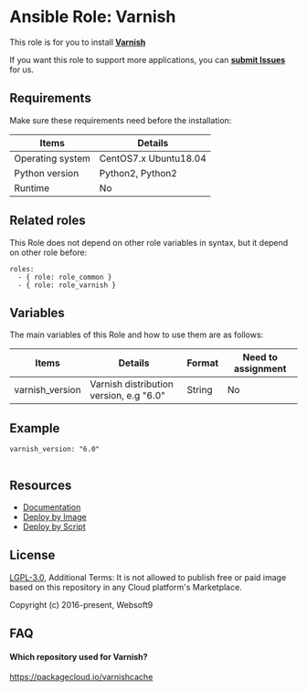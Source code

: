 Ansible Role: Varnish
=========

This role is for you to install **[Varnish](http://varnish-cache.org/)**  

If you want this role to support more applications, you can [**submit Issues**](https://github.com/websoft9dev/role_varnish/issues/new/choose) for us.

## Requirements

Make sure these requirements need before the installation:

| **Items**      | **Details** |
| ------------------| ------------------|
| Operating system | CentOS7.x Ubuntu18.04 |
| Python version | Python2, Python2  |
| Runtime | No |

## Related roles

This Role does not depend on other role variables in syntax, but it depend on other role before:

```
roles:
  - { role: role_common }
  - { role: role_varnish }
```


## Variables

The main variables of this Role and how to use them are as follows:

| **Items**      | **Details** | **Format**  | **Need to assignment** |
| ------------------| ------------------|-----|-----|
| varnish_version |Varnish distribution version, e.g "6.0" | String | No |


## Example

```
varnish_version: "6.0"
  
```

## Resources

* [Documentation](https://support.websoft9.com/docs/varnish)
* [Deploy by Image](https://apps.websoft9.com/varnish)
* [Deploy by Script](https://github.com/websoft9/ansible-varnish)


## License

[LGPL-3.0](/License.md), Additional Terms: It is not allowed to publish free or paid image based on this repository in any Cloud platform's Marketplace.

Copyright (c) 2016-present, Websoft9

## FAQ

#### Which repository used for Varnish?

https://packagecloud.io/varnishcache